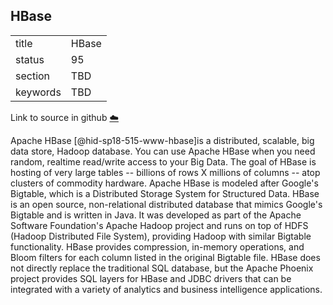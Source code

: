 ## HBase


|          |       |
| -------- | ----- |
| title    | HBase |
| status   | 95    |
| section  | TBD   |
| keywords | TBD   |

Link to source in github [:cloud:](https://github.com/cloudmesh/technologies/blob/master/chapters/incomming/abstract-HBase.md)



Apache HBase [@hid-sp18-515-www-hbase]is a distributed, scalable, big
data store, Hadoop database. You can use Apache HBase when you need
random, realtime read/write access to your Big Data. The goal of HBase
is hosting of very large tables -- billions of rows X millions of
columns -- atop clusters of commodity hardware. Apache HBase is modeled
after Google's Bigtable, which is a Distributed Storage System for
Structured Data. HBase is an open source, non-relational distributed
database that mimics Google's Bigtable and is written in Java. It was
developed as part of the Apache Software Foundation's Apache Hadoop
project and runs on top of HDFS (Hadoop Distributed File System),
providing Hadoop with similar Bigtable functionality. HBase provides
compression, in-memory operations, and Bloom filters for each column
listed in the original Bigtable file. HBase does not directly replace
the traditional SQL database, but the Apache Phoenix project provides
SQL layers for HBase and JDBC drivers that can be integrated with a
variety of analytics and business intelligence applications.

